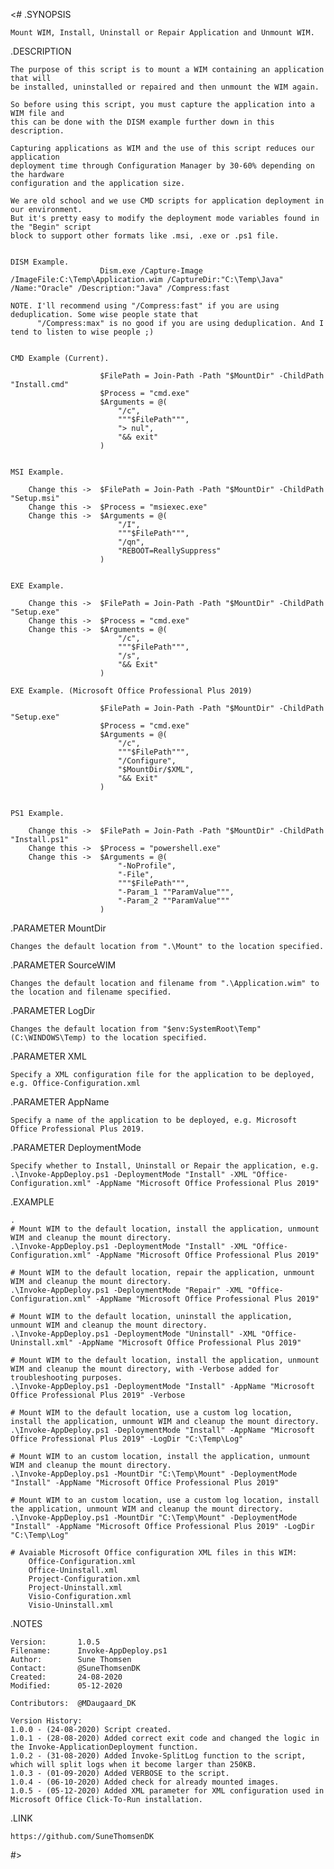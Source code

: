 <#
.SYNOPSIS

	Mount WIM, Install, Uninstall or Repair Application and Unmount WIM.

.DESCRIPTION

	The purpose of this script is to mount a WIM containing an application that will
	be installed, uninstalled or repaired and then unmount the WIM again.

	So before using this script, you must capture the application into a WIM file and
	this can be done with the DISM example further down in this description.

	Capturing applications as WIM and the use of this script reduces our application
	deployment time through Configuration Manager by 30-60% depending on the hardware
	configuration and the application size.

	We are old school and we use CMD scripts for application deployment in our environment.
	But it's pretty easy to modify the deployment mode variables found in the "Begin" script
	block to support other formats like .msi, .exe or .ps1 file.


	DISM Example.
	                    Dism.exe /Capture-Image /ImageFile:C:\Temp\Application.wim /CaptureDir:"C:\Temp\Java" /Name:"Oracle" /Description:"Java" /Compress:fast

	NOTE. I'll recommend using "/Compress:fast" if you are using deduplication. Some wise people state that
	      "/Compress:max" is no good if you are using deduplication. And I tend to listen to wise people ;)


	CMD Example (Current).

	                    $FilePath = Join-Path -Path "$MountDir" -ChildPath "Install.cmd"
	                    $Process = "cmd.exe"
	                    $Arguments = @(
	                        "/c",
	                        """$FilePath""",
	                        "> nul",
	                        "&& exit"
	                    )


	MSI Example.

	    Change this ->  $FilePath = Join-Path -Path "$MountDir" -ChildPath "Setup.msi"
	    Change this ->  $Process = "msiexec.exe"
	    Change this ->  $Arguments = @(
	                        "/I",
	                        """$FilePath""",
	                        "/qn",
	                        "REBOOT=ReallySuppress"
	                    )


	EXE Example.

	    Change this ->  $FilePath = Join-Path -Path "$MountDir" -ChildPath "Setup.exe"
	    Change this ->  $Process = "cmd.exe"
	    Change this ->  $Arguments = @(
	                        "/c",
	                        """$FilePath""",
	                        "/s",
	                        "&& Exit"
	                    )

	EXE Example. (Microsoft Office Professional Plus 2019)

	                    $FilePath = Join-Path -Path "$MountDir" -ChildPath "Setup.exe"
	                    $Process = "cmd.exe"
	                    $Arguments = @(
	                        "/c",
	                        """$FilePath""",
	                        "/Configure",
	                        "$MountDir/$XML",
	                        "&& Exit"
	                    )


	PS1 Example.

	    Change this ->  $FilePath = Join-Path -Path "$MountDir" -ChildPath "Install.ps1"
	    Change this ->  $Process = "powershell.exe"
	    Change this ->  $Arguments = @(
	                        "-NoProfile",
	                        "-File",
	                        """$FilePath""",
	                        "-Param_1 ""ParamValue""",
	                        "-Param_2 ""ParamValue"""
	                    )


.PARAMETER MountDir

	Changes the default location from ".\Mount" to the location specified.

.PARAMETER SourceWIM

	Changes the default location and filename from ".\Application.wim" to the location and filename specified.

.PARAMETER LogDir

	Changes the default location from "$env:SystemRoot\Temp" (C:\WINDOWS\Temp) to the location specified.

.PARAMETER XML

	Specify a XML configuration file for the application to be deployed, e.g. Office-Configuration.xml

.PARAMETER AppName

	Specify a name of the application to be deployed, e.g. Microsoft Office Professional Plus 2019.

.PARAMETER DeploymentMode

	Specify whether to Install, Uninstall or Repair the application, e.g. .\Invoke-AppDeploy.ps1 -DeploymentMode "Install" -XML "Office-Configuration.xml" -AppName "Microsoft Office Professional Plus 2019"

.EXAMPLE

	.
	# Mount WIM to the default location, install the application, unmount WIM and cleanup the mount directory.
	.\Invoke-AppDeploy.ps1 -DeploymentMode "Install" -XML "Office-Configuration.xml" -AppName "Microsoft Office Professional Plus 2019"

	# Mount WIM to the default location, repair the application, unmount WIM and cleanup the mount directory.
	.\Invoke-AppDeploy.ps1 -DeploymentMode "Repair" -XML "Office-Configuration.xml" -AppName "Microsoft Office Professional Plus 2019"

	# Mount WIM to the default location, uninstall the application, unmount WIM and cleanup the mount directory.
	.\Invoke-AppDeploy.ps1 -DeploymentMode "Uninstall" -XML "Office-Uninstall.xml" -AppName "Microsoft Office Professional Plus 2019"

	# Mount WIM to the default location, install the application, unmount WIM and cleanup the mount directory, with -Verbose added for troubleshooting purposes.
	.\Invoke-AppDeploy.ps1 -DeploymentMode "Install" -AppName "Microsoft Office Professional Plus 2019" -Verbose

	# Mount WIM to the default location, use a custom log location, install the application, unmount WIM and cleanup the mount directory.
	.\Invoke-AppDeploy.ps1 -DeploymentMode "Install" -AppName "Microsoft Office Professional Plus 2019" -LogDir "C:\Temp\Log"

	# Mount WIM to an custom location, install the application, unmount WIM and cleanup the mount directory.
	.\Invoke-AppDeploy.ps1 -MountDir "C:\Temp\Mount" -DeploymentMode "Install" -AppName "Microsoft Office Professional Plus 2019"

	# Mount WIM to an custom location, use a custom log location, install the application, unmount WIM and cleanup the mount directory.
	.\Invoke-AppDeploy.ps1 -MountDir "C:\Temp\Mount" -DeploymentMode "Install" -AppName "Microsoft Office Professional Plus 2019" -LogDir "C:\Temp\Log"

	# Avaiable Microsoft Office configuration XML files in this WIM:
		Office-Configuration.xml
		Office-Uninstall.xml
		Project-Configuration.xml
		Project-Uninstall.xml
		Visio-Configuration.xml
		Visio-Uninstall.xml

.NOTES

	Version:       1.0.5
	Filename:      Invoke-AppDeploy.ps1
	Author:        Sune Thomsen
	Contact:       @SuneThomsenDK
	Created:       24-08-2020
	Modified:      05-12-2020

	Contributors:  @MDaugaard_DK

	Version History:
	1.0.0 - (24-08-2020) Script created.
	1.0.1 - (28-08-2020) Added correct exit code and changed the logic in the Invoke-ApplicationDeployment function.
	1.0.2 - (31-08-2020) Added Invoke-SplitLog function to the script, which will split logs when it become larger than 250KB.
	1.0.3 - (01-09-2020) Added VERBOSE to the script.
	1.0.4 - (06-10-2020) Added check for already mounted images.
	1.0.5 - (05-12-2020) Added XML parameter for XML configuration used in Microsoft Office Click-To-Run installation.

.LINK

	https://github.com/SuneThomsenDK
#>
